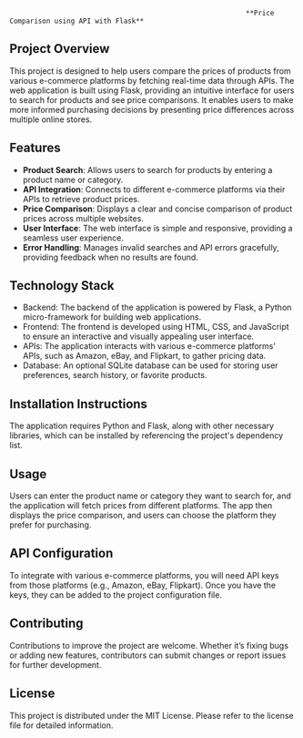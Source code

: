                                                               **Price Comparison using API with Flask**

## Project Overview
This project is designed to help users compare the prices of products from various e-commerce platforms by fetching real-time data through APIs. The web application is built using Flask, providing an intuitive interface for users to search for products and see price comparisons. It enables users to make more informed purchasing decisions by presenting price differences across multiple online stores.

## Features
- **Product Search**: Allows users to search for products by entering a product name or category.
- **API Integration**: Connects to different e-commerce platforms via their APIs to retrieve product prices.
- **Price Comparison**: Displays a clear and concise comparison of product prices across multiple websites.
- **User Interface**: The web interface is simple and responsive, providing a seamless user experience.
- **Error Handling**: Manages invalid searches and API errors gracefully, providing feedback when no results are found.

## Technology Stack
- Backend: The backend of the application is powered by Flask, a Python micro-framework for building web applications.
- Frontend: The frontend is developed using HTML, CSS, and JavaScript to ensure an interactive and visually appealing user interface.
- APIs: The application interacts with various e-commerce platforms' APIs, such as Amazon, eBay, and Flipkart, to gather pricing data.
- Database: An optional SQLite database can be used for storing user preferences, search history, or favorite products.

## Installation Instructions
The application requires Python and Flask, along with other necessary libraries, which can be installed by referencing the project's dependency list.

## Usage
Users can enter the product name or category they want to search for, and the application will fetch prices from different platforms. The app then displays the price comparison, and users can choose the platform they prefer for purchasing.

## API Configuration
To integrate with various e-commerce platforms, you will need API keys from those platforms (e.g., Amazon, eBay, Flipkart). Once you have the keys, they can be added to the project configuration file.

## Contributing
Contributions to improve the project are welcome. Whether it’s fixing bugs or adding new features, contributors can submit changes or report issues for further development.

## License
This project is distributed under the MIT License. Please refer to the license file for detailed information.
